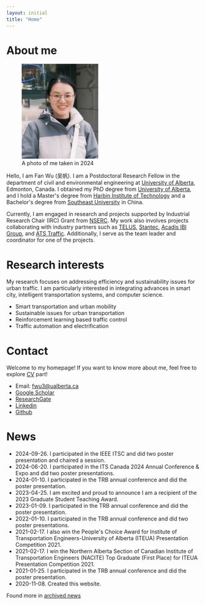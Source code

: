 ```yaml
---
layout: initial
title: "Home"
---
```


# About me

<figure class="right">
  <img src="assets/images/fan4.jpg" width="200" alt="My portrait"/>
  <figcaption>A photo of me taken in 2024</figcaption>
</figure>

Hello, I am Fan Wu (吴帆). I am a Postdoctoral Research Fellow in the department of civil and environmental engineering at [University of Alberta](https://www.ualberta.ca/), Edmonton, Canada. I obtained my PhD degree from [University of Alberta](https://www.ualberta.ca/), and I hold a Master's degree from [Harbin Institute of Technology](https://www.hit.edu.cn/) and a Bachelor's degree from [Southeast University](https://www.seu.edu.cn/) in China. 

Currently, I am engaged in research and projects supported by Industrial Research Chair (IRC) Grant from [NSERC](https://www.nserc-crsng.gc.ca/). My work also involves projects collaborating with industry partners such as [TELUS](https://www.telus.com/en), [Stantec](https://www.stantec.com/en), [Acadis IBI Group](https://www.ibigroup.com/), and [ATS Traffic](https://www.atstraffic.ca/). Additionally, I serve as the team leader and coordinator for one of the projects.

<!-- The primary objectives include developing and enhancing a broader range of applications for Vehicle-to-Everything (V2X) technology, thereby improving traffic management efficiency, bolstering safety in mobility, and enhancing the overall travel experience for all participants within the transportation system. -->


# Research interests
My research focuses on addressing efficiency and sustainability issues for urban traffic. I am particularly interested in integrating advances in smart city, intelligent transportation systems, and computer science.
- Smart transportation and urban mobility 
- Sustainable issues for urban transportation
- Reinforcement learning based traffic control
- Traffic automation and electrification


# Contact
Welcome to my homepage! If you want to know more about me, feel free to explore [CV](_pages/CV.md) part! 
- Email: [fwu3@ualberta.ca](mailto:fwu3@ualberta.ca)
- [Google Scholar](https://scholar.google.com/citations?user=5Wl7w1YAAAAJ&hl=en)
- [ResearchGate](https://www.researchgate.net/profile/Fan_Wu33)
- [Linkedin](https://www.linkedin.com/in/fan-wu-lucky/)
- [Github](https://github.com/Lucky-Fan)


# News
- 2024-09-26. I participated in the IEEE ITSC and did two poster presentation and chaired a session.
- 2024-06-20. I participated in the ITS Canada 2024 Annual Conference & Expo and did two poster presentations.
- 2024-01-10. I participated in the TRB annual conference and did the poster presentation.
- 2023-04-25. I am excited and proud to announce I am a recipient of the 2023 Graduate Student Teaching Award.
- 2023-01-09. I participated in the TRB annual conference and did the poster presentation.
- 2022-01-10. I participated in the TRB annual conference and did two poster presentations.
- 2021-02-17. I also win the People's Choice Award for Institute of Transportation Engineers-University of Alberta (ITEUA) Presentation Competition 2021.   
- 2021-02-17. I win the Northern Alberta Section of Canadian Institute of Transportation Engineers (NACITE) Top Graduate (First Place) for ITEUA Presentation Competition 2021.
- 2021-01-25. I participated in the TRB annual conference and did the poster presentation.
- 2020-11-08. Created this website.

Found more in [archived news](_posts/2020-11-08-archived-news.md) 

